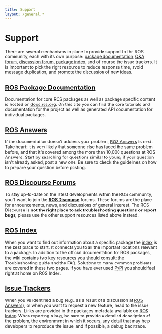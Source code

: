 ```yaml
---
title: Support
layout: /general.*
---
```


# Support

There are several mechanisms in place to provide support to the ROS community, each with its own purpose: [package documentation](https://docs.ros.org), [Q&A forum](https://answers.ros.org), [discussion forum](https://discourse.ros.org), [package index](https://index.ros.org), and of course the issue trackers.
It is important to pick the right resource to reduce response time, avoid message duplication, and promote the discussion of new ideas.

## [ROS Package Documentation <i style="font-size: 1rem;" class="fas fa-file-code"></i>](https://docs.ros.org)
Documentation for core ROS packages as well as package specific content is hosted on [docs.ros.org](https://docs.ros.org).
On this site you can find the core tutorials and documentation for the project as well as generated API documentation for individual packages.

## [ROS Answers <i style="font-size: 1rem;" class="fas fa-question-circle"></i>](https://answers.ros.org)
If the documentation doesn't address your problem, [ROS Answers](https://answers.ros.org) is next.
Take heart: it is very likely that someone else has faced the same problem before, and that it's covered among the more than 10,000 questions at ROS Answers.
Start by searching for questions similar to yours; if your question isn't already asked, post a new one. Be sure to check the guidelines on how to prepare your question before posting.

## [ROS Discourse Forums <i style="font-size: 1rem;" class="fas fa-comments"></i>](https://discourse.ros.org)

To stay up-to-date on the latest developments within the ROS community, you'll want to join the **[ROS Discourse](https://discourse.ros.org)** forums.
These forums are the place for announcements, news, and discussions of general interest.
The ROS Discourse is **not the right place to ask troubleshooting questions or report bugs**; please use the other support resources listed above instead.

## [ROS Index <i style="font-size: 1rem;" class="fas fa-sitemap"></i>](https://index.ros.org)

When you want to find out information about a specific package the [index](https://index.ros.org) is the best place to start.
It connects you to all the important locations relevant to a package.
In addition to the official documentation for ROS packages, the wiki contains two key resources you should consult: the Troubleshooting guide and the FAQ. Solutions to many common problems are covered in these two pages. If you have ever used [PyPI](https://pypi.org/) you should feel right at home on ROS Index. 

## [Issue Trackers <i style="font-size: 1rem;" class="fas fa-bug"></i>](https://github.com/ros2/ros2/issues)

When you've identified a bug (e.g., as a result of a discussion at [ROS Answers](https://answers.ros.org)), or when you want to request a new feature, head to the issue trackers.
Links are provided in the packages metadata available on [ROS Index](https://index.ros.org).
When reporting a bug, be sure to provide a detailed description of the problem, the environment in which it occurs, any detail that may help developers to reproduce the issue, and if possible, a debug backtrace.


